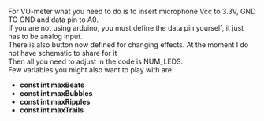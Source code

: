 For VU-meter what you need to do is to insert microphone Vcc to 3.3V, GND TO GND and data pin to A0.
<br>
If you are not using arduino, you must define the data pin yourself, it just has to be analog input.
<br>
There is also button now defined for changing effects. At the moment I do not have schematic to share for it
<br>
Then all you need to adjust in the code is NUM_LEDS.
<br>
Few variables you might also want to play with are: 
<strong>

- const int maxBeats
- const int maxBubbles
- const int maxRipples
- const int maxTrails
</strong>
